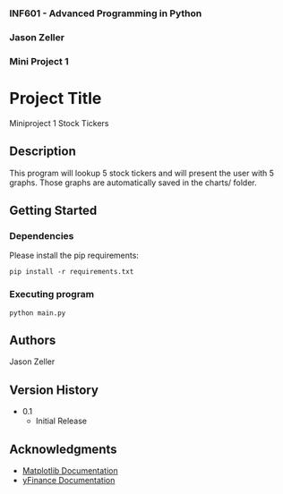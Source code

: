 ### INF601 - Advanced Programming in Python
### Jason Zeller
### Mini Project 1
 
 
# Project Title
 
Miniproject 1 Stock Tickers
 
## Description
 
This program will lookup 5 stock tickers and will present the user with 5 graphs. Those graphs are automatically saved in the charts/ folder.
 
## Getting Started
 
### Dependencies
 
Please install the pip requirements:
```
pip install -r requirements.txt
```
 
### Executing program
 
```
python main.py
```
 
## Authors
 
Jason Zeller
 
## Version History

* 0.1
    * Initial Release
 
## Acknowledgments

* [Matplotlib Documentation](https://matplotlib.org/stable/users/index.html)
* [yFinance Documentation](https://ranaroussi.github.io/yfinance/)